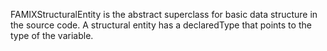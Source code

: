 FAMIXStructuralEntity is the abstract superclass for basic data structure in the source code. A structural entity has a declaredType that points to the type of the variable.